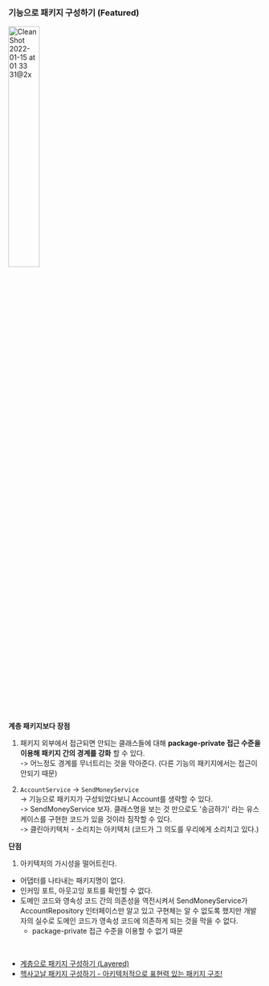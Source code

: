 ### 기능으로 패키지 구성하기 (Featured)

<img width="35%" alt="CleanShot 2022-01-15 at 01 33 31@2x" src="https://user-images.githubusercontent.com/25674959/149551060-9b7570a7-cb59-4b4b-9d2a-58a9459978de.png">

**계층 패키지보다 장점**
1. 패키지 외부에서 접근되면 안되는 클래스들에 대해 **package-private 접근 수준을 이용해 패키지 간의 경계를 강화** 할 수 있다.  
   -> 어느정도 경계를 무너트리는 것을 막아준다. (다른 기능의 패키지에서는 접근이 안되기 때문)

2. `AccountService` -> `SendMoneyService`  
   -> 기능으로 패키지가 구성되었다보니 Account를 생략할 수 있다.  
   -> SendMoneyService 보자. 클래스명을 보는 것 만으로도 '송금하기' 라는 유스케이스를 구현한 코드가 있을 것이라 짐작할 수 있다.  
   -> 클린아키텍처 - 소리치는 아키텍처 (코드가 그 의도를 우리에게 소리치고 있다.)

**단점**
1. 아키텍처의 가시성을 떨어트린다.
- 어댑터를 나타내는 패키지명이 없다.
- 인커밍 포트, 아웃고잉 포트를 확인할 수 없다.
- 도메인 코드와 영속성 코드 간의 의존성을 역전시켜서 SendMoneyService가 AccountRepository 인터페이스만 알고 있고 구현체는 알 수 없도록 했지만 개발자의 실수로 도메인 코드가 영속성 코드에 의존하게 되는 것을 막을 수 없다.  
  - package-private 접근 수준을 이용할 수 없기 때문

<br>

- [계층으로 패키지 구성하기 (Layered)](../layeredPackaging)
- [헥사고날 패키지 구성하기 - 아키텍처적으로 표현력 있는 패키지 구조!](../hexagonalPackaging)
